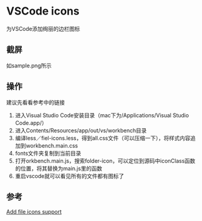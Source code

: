 # VSCode icons

为VSCode添加绚丽的边栏图标

## 截屏

如sample.png所示

## 操作

建议先看看参考中的链接

1. 进入Visual Studio Code安装目录（mac下为/Applications/Visual Studio Code.app/）
2. 进入Contents/Resources/app/out/vs/workbench目录
2. 编译less／fiel-icons.less，得到all.css文件（可以压缩一下），将样式内容追加到workbench.main.css
3. fonts文件夹复制到当前目录
4. 打开orkbench.main.js，搜索folder-icon，可以定位到源码中iconClass函数的位置，将其替换为main.js里的函数
5. 重启vscode就可以看见所有的文件都有图标了

## 参考

[Add file icons support](https://github.com/Microsoft/vscode/issues/211)



